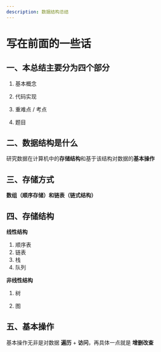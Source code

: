 ```yaml
---
description: 数据结构总结
---
```


# 写在前面的一些话



## 一、本总结主要分为四个部分



1. 基本概念

2. 代码实现

3. 重难点 / 考点

4. 题目

   

## 二、数据结构是什么



研究数据在计算机中的**存储结构**和基于该结构对数据的**基本操作**



## 三、存储方式



**数组（顺序存储）和链表（链式结构）**



## 四、存储结构



**线性结构**

1. 顺序表
2. 链表
3. 栈
4. 队列

**非线性结构**

1. 树

2. 图

   

## 五、基本操作



基本操作无非是对数据 **遍历** + **访问**，再具体一点就是 **增删改查**
